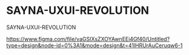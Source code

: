 # SAYNA-UXUI-REVOLUTION
SAYNA-UXUI-REVOLUTION

https://www.figma.com/file/vaGSIXsZXOYAwnEEi4Gf40/Untitled?type=design&node-id=0%3A1&mode=design&t=41lHRUrAuCeruqw6-1
